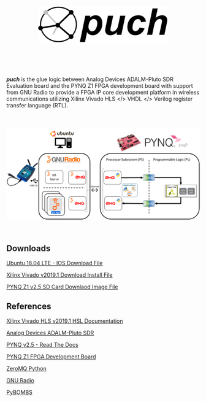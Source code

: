 <p align="center">
  <img src="./doc/puch-logo-1.png">
</p>

<br>
<br>
<br>


***puch*** is the glue logic between Analog Devices ADALM-Pluto SDR Evaluation board and the PYNQ Z1 FPGA development board with support from GNU Radio to provide a FPGA IP core development platform in wireless communications utilizing Xilinx Vivado HLS </> VHDL </> Verilog register transfer language (RTL).

<br>
<br>

<img align="center" src="./doc/puch-detailed-level-diagram.png">

<br>
<br>
<br>

## Downloads

[Ubuntu 18.04 LTE - IOS Download File](http://old-releases.ubuntu.com/releases/18.04.4/ubuntu-18.04-desktop-amd64.iso)

[Xilinx Vivado v2019.1 Download Install File](https://www.xilinx.com/member/forms/download/xef-vivado.html?filename=Xilinx_Vivado_SDK_2019.1_0524_1430.tar.gz)

[PYNQ Z1 v2.5 SD Card Downlaod Image File](http://bit.ly/2Oubpce)



## References

[Xilinx Vivado HLS v2019.1 HSL Documentation](https://www.xilinx.com/support/documentation/sw_manuals/xilinx2019_1/ug902-vivado-high-level-synthesis.pdf)

[Analog Devices ADALM-Pluto SDR](https://wiki.analog.com/university/tools/pluto/users)

[PYNQ v2.5 - Read The Docs](https://pynq.readthedocs.io/en/v2.5/)

[PYNQ Z1 FPGA Development Board](https://reference.digilentinc.com/programmable-logic/pynq-z1/reference-manual?redirect=1)

[ZeroMQ Python](https://zeromq.org/languages/python/)

[GNU Radio](https://www.gnuradio.org/)

[PyBOMBS](https://github.com/gnuradio/pybombs)

